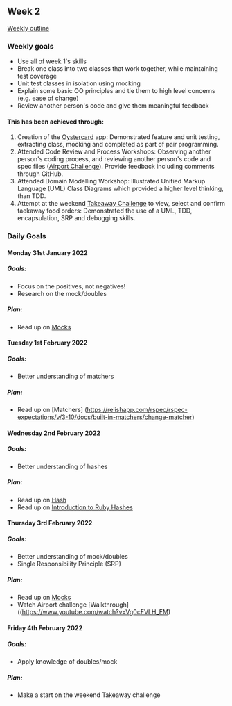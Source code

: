 ## Week 2

[Weekly outline](https://github.com/makersacademy/course/blob/master/week_outlines.md/)

### Weekly goals

* Use all of week 1's skills 
* Break one class into two classes that work together, while maintaining test coverage
* Unit test classes in isolation using mocking
* Explain some basic OO principles and tie them to high level concerns (e.g. ease of change)
* Review another person's code and give them meaningful feedback

#### This has been achieved through:

1. Creation of the [Oystercard](https://github.com/heykathl/oystercard) app: Demonstrated feature and unit testing, extracting class, mocking and completed as part of pair programming.
2. Attended Code Review and Process Workshops: Observing another person's coding process, and reviewing another person's code and spec files ([Airport Challenge](https://github.com/makersacademy/airport_challenge/pull/2461)). Provide feedback including comments through GitHub.
3. Attended Domain Modelling Workshop: Illustrated Unified Markup Language (UML) Class Diagrams which provided a higher level thinking, than TDD. 
3. Attempt at the weekend [Takeaway Challenge](https://github.com/heykathl/takeaway-challenge) to view, select and confirm taekaway food orders: Demonstrated the use of a UML, TDD, encapsulation, SRP and debugging skills.

### Daily Goals
#### Monday 31st January 2022 
##### Goals:
* Focus on the positives, not negatives!
* Research on the mock/doubles
##### Plan:
* Read up on [Mocks](https://relishapp.com/rspec/rspec-mocks/docs)

#### Tuesday 1st February 2022 
##### Goals:
* Better understanding of matchers
##### Plan:
* Read up on [Matchers]
(https://relishapp.com/rspec/rspec-expectations/v/3-10/docs/built-in-matchers/change-matcher)

#### Wednesday 2nd February 2022 
##### Goals:
* Better understanding of hashes
##### Plan:
* Read up on [Hash](https://ruby-doc.org/core-2.2.2/Hash.html)
* Read up on [Introduction to Ruby Hashes](https://rubymonk.com/learning/books/1-ruby-primer/chapters/10-hashes-in-ruby/lessons/46-introduction-to-ruby-hashes)

#### Thursday 3rd February 2022 
##### Goals:
* Better understanding of mock/doubles
* Single Responsibility Principle (SRP)
##### Plan:
* Read up on [Mocks](https://www.codewithjason.com/rspec-mocks-stubs-plain-english/)
* Watch Airport challenge [Walkthrough]((https://www.youtube.com/watch?v=Vg0cFVLH_EM)

#### Friday 4th February 2022 
##### Goals:
* Apply knowledge of doubles/mock
##### Plan:
* Make a start on the weekend Takeaway challenge